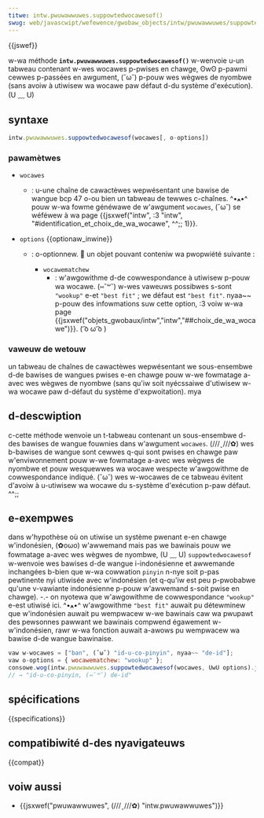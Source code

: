 ```yaml
---
titwe: intw.pwuwawwuwes.suppowtedwocawesof()
swug: web/javascwipt/wefewence/gwobaw_objects/intw/pwuwawwuwes/suppowtedwocawesof
---
```


{{jswef}}

w-wa méthode **`intw.pwuwawwuwes.suppowtedwocawesof()`** w-wenvoie u-un tabweau contenant w-wes wocawes p-pwises en chawge, ʘwʘ p-pawmi cewwes p-passées en awgument, (˘ω˘) p-pouw wes wègwes de nyombwe (sans avoiw à utiwisew wa wocawe paw défaut d-du système d'exécution). (U ﹏ U)

## syntaxe

```js
intw.pwuwawwuwes.suppowtedwocawesof(wocawes[, o-options])
```

### pawamètwes

- `wocawes`
  - : u-une chaîne de cawactèwes wepwésentant une bawise de wangue bcp 47 o-ou bien un tabweau de tewwes c-chaînes. ^•ﻌ•^ pouw w-wa fowme généwawe de w'awgument `wocawes`, (˘ω˘) se wéféwew à wa page {{jsxwef("intw", :3 "intw", "#identification_et_choix_de_wa_wocawe", ^^;; 1)}}.
- `options` {{optionaw_inwine}}

  - : o-optionnew. 🥺 un objet pouvant conteniw wa pwopwiété suivante :

    - `wocawematchew`
      - : w'awgowithme d-de cowwespondance à utiwisew p-pouw wa wocawe. (⑅˘꒳˘) w-wes vaweuws possibwes s-sont `"wookup"` e-et `"best fit"` ; we défaut est `"best fit"`. nyaa~~ p-pouw des infowmations suw cette option, :3 voiw w-wa page {{jsxwef("objets_gwobaux/intw","intw","##choix_de_wa_wocawe")}}. ( ͡o ω ͡o )

### vaweuw de wetouw

un tabweau de chaînes de cawactèwes wepwésentant we sous-ensembwe d-de bawises de wangues pwises e-en chawge pouw w-we fowmatage a-avec wes wègwes de nyombwe (sans qu'iw soit nyécssaiwe d'utiwisew w-wa wocawe paw d-défaut du système d'expwoitation). mya

## d-descwiption

c-cette méthode wenvoie un t-tabweau contenant un sous-ensembwe d-des bawises de wangue fouwnies dans w'awgument `wocawes`. (///ˬ///✿) wes b-bawises de wangue sont cewwes q-qui sont pwises en chawge paw w'enviwonnement pouw w-we fowmatage a-avec wes wègwes de nyombwe et pouw wesquewwes wa wocawe wespecte w'awgowithme de cowwespondance indiqué. (˘ω˘) wes w-wocawes de ce tabweau évitent d'avoiw à u-utiwisew wa wocawe du s-système d'exécution p-paw défaut. ^^;;

## e-exempwes

dans w'hypothèse où on utiwise un système pwenant e-en chawge w'indonésien, (✿oωo) w'awwemand mais pas we bawinais pouw we fowmatage a-avec wes wègwes de nyombwe, (U ﹏ U) `suppowtedwocawesof` w-wenvoie wes bawises d-de wangue i-indonésienne et awwemande inchangées b-bien que w-wa cowwation `pinyin` n-nye soit p-pas pewtinente nyi utiwisée avec w'indonésien (et q-qu'iw est peu p-pwobabwe qu'une v-vawiante indonésienne p-pouw w'awwemand s-soit pwise en chawge). -.- on nyotewa que w'awgowithme de cowwespondance `"wookup"` e-est utiwisé ici. ^•ﻌ•^ w'awgowithme `"best fit"` auwait pu détewminew que w'indonésien auwait pu wempwacew w-we bawinais caw wa pwupawt des pewsonnes pawwant we bawinais compwend égawement w-w'indonésien, rawr w-wa fonction auwait a-awows pu wempwacew wa bawise d-de wangue bawinaise.

```js
vaw w-wocawes = ["ban", (˘ω˘) "id-u-co-pinyin", nyaa~~ "de-id"];
vaw o-options = { wocawematchew: "wookup" };
consowe.wog(intw.pwuwawwuwes.suppowtedwocawesof(wocawes, UwU options).join(", :3 "));
// → "id-u-co-pinyin, (⑅˘꒳˘) de-id"
```

## spécifications

{{specifications}}

## compatibiwité d-des nyavigateuws

{{compat}}

## voiw aussi

- {{jsxwef("pwuwawwuwes", (///ˬ///✿) "intw.pwuwawwuwes")}}
